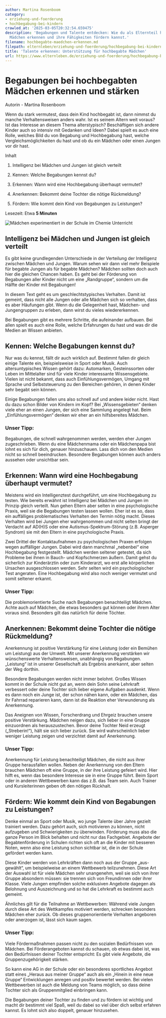 ```yaml
---
author: Martina Rosenboom
category:
- erziehung-und-foerderung
- hochbegabung-bei-kindern
crawled_at: '2025-03-05T20:32:54.659475'
description: 'Begabungen und Talente entdecken: Wie du als Elternteil hochbegabte
  Mädchen erkennen und ihre Fähigkeiten fördern kannst.'
filename: hochbegabte-maedchen-erkennen.md
filepath: elternleben/erziehung-und-foerderung/hochbegabung-bei-kindern/hochbegabte-maedchen-erkennen.md
title: 'Talente erkennen: Unterstützung für hochbegabte Mädchen'
url: https://www.elternleben.de/erziehung-und-foerderung/hochbegabung-bei-kindern/hochbegabte-maedchen-erkennen/
---
```


#  Begabungen bei hochbegabten Mädchen erkennen und stärken

Autorin - Martina Rosenboom

Wenn du stark vermutest, dass dein Kind hochbegabt ist, dann nimmst du manche
Verhaltensweisen anders wahr. Ist es seinem Altern weit voraus? Ist das
Interesse an diesem Thema alterstypisch? Beschäftigen sich andere Kinder auch
so intensiv mit Gedanken und Ideen? Dabei spielt es auch eine Rolle, welches
Bild du von Begabung und Hochbegabung hast, welche Vergleichsmöglichkeiten du
hast und ob du ein Mädchen oder einen Jungen vor dir hast.

Inhalt

1. Intelligenz bei Mädchen und Jungen ist gleich verteilt

2. Kennen: Welche Begabungen kennst du?

3. Erkennen: Wann wird eine Hochbegabung überhaupt vermutet?

4. Anerkennen: Bekommt deine Tochter die nötige Rückmeldung?

5. Fördern: Wie kommt dein Kind von Begabungen zu Leistungen?

Lesezeit: Etwa **5 Minuten**

![Mädchen experimentiert in der Schule im Chemie
Unterricht](/fileadmin/_processed_/5/0/csm_Artikel_Begabungen_fo__rdern_gerade_auch_bei_hochbegabten_Ma__dchen__353bc1b351.jpg)

##  Intelligenz bei Mädchen und Jungen ist gleich verteilt

Es gibt keine grundlegenden Unterschiede in der Verteilung der Intelligenz
zwischen Mädchen und Jungen. Warum sehen wir dann viel mehr Beispiele für
begabte Jungen als für begabte Mädchen? Mädchen sollten doch auch hier die
gleichen Chancen haben. Es geht bei der Förderung von Begabungen aller Kinder
nicht um eine „Randgruppe“, sondern um die Hälfte der Kinder mit Begabungen!  
  
In diesem Text geht es um geschlechtstypisches Verhalten. Damit ist gemeint,
dass nicht alle Jungen oder alle Mädchen sich so verhalten, dass es aber
Häufungen gibt. Wenn du die Gelegenheit hast, Mädchen- und Jungengruppen zu
erleben, dann wirst du vieles wiedererkennen.  
  
Bei Begabungen gibt es mehrere Schritte, die aufeinander aufbauen. Bei allen
spielt es auch eine Rolle, welche Erfahrungen du hast und was dir die Medien
an Wissen anbieten.

##  Kennen: Welche Begabungen kennst du?

Nur was du kennst, fällt dir auch wirklich auf. Bestimmt fallen dir gleich
einige Talente ein, beispielsweise in Sport oder Musik. Auch altersuntypisches
Wissen gehört dazu: Automarken, Gesteinssorten oder Leben im Mittelalter sind
für viele Kinder interessante Wissensgebiete. Vielen ist nicht bekannt, dass
auch Einfühlungsvermögen, Umgang mit Sprache und Selbststeuerung zu den
Bereichen gehören, in denen Kinder sehr begabt sein können.  
  
Einige Begabungen fallen uns also schnell auf und andere leider nicht. Hast du
dazu schon Bilder von Kindern im Kopf? Bei „Wissensgebieten“ denken viele eher
an einen Jungen, der sich eine Sammlung angelegt hat. Beim
„Einfühlungsvermögen“ denken wir eher an ein hilfsbereites Mädchen.

### Unser Tipp:

Begabungen, die schnell wahrgenommen werden, werden eher Jungen zugeschrieben.
Wenn du eine Mädchenmama oder ein Mädchenpapa bist lohnt es sich für dich,
genauer hinzuschauen. Lass dich von den Medien nicht so schnell beeindrucken.
Besondere Begabungen können auch anders aussehen oder unsichtbar sein.

##  Erkennen: Wann wird eine Hochbegabung überhaupt vermutet?

Meistens wird ein Intelligenztest durchgeführt, um eine Hochbegabung zu
testen. Wie bereits erwähnt ist Intelligenz bei Mädchen und Jungen im Prinzip
gleich verteilt. Nun gehen Eltern aber selten in eine psychologische Praxis,
weil sie die Begabungen testen lassen wollen. Eher ist es so, dass ein
auffälliges problematisches Verhalten den Termin nötig macht. Dieses Verhalten
wird bei Jungen eher wahrgenommen und nicht selten bringt der Verdacht auf
AD(H)S oder eine Autismus-Spektrum-Störung (z.B. Asperger Syndrom) sie mit den
Eltern in eine psychologische Praxis.  
  
Zwei Drittel der Kontaktaufnahmen zu psychologischen Praxen erfolgen wegen
auffälliger Jungen. Dabei wird dann manchmal „nebenbei“ eine Hochbegabung
festgestellt. Mädchen werden seltener getestet, da sich Probleme bei ihnen in
Bauch- und Kopfschmerzen äußern. Damit gehst du sicherlich zur Kinderärztin
oder zum Kinderarzt, wo erst alle körperlichen Ursachen ausgeschlossen werden.
Sehr selten wird ein psychologischer Test angeraten. Eine Hochbegabung wird
also noch weniger vermutet und somit seltener erkannt.

### Unser Tipp:

Die problemorientierte Suche nach Begabungen benachteiligt Mädchen. Achte auch
auf Mädchen, die etwas besonders gut können oder ihrem Alter voraus sind.
Besonders gilt das natürlich für deine Töchter.

##  Anerkennen: Bekommt deine Tochter die nötige Rückmeldung?

Anerkennung ist positive Verstärkung für eine Leistung (oder ein Bemühen um
Leistung) aus der Umwelt. Mit unserer Anerkennung verstärken wir
wünschenswerte Verhaltensweisen, unabhängig von Begabungen. „Leistung“ ist in
unserer Gesellschaft als Ergebnis anerkannt, aber selten der Weg dorthin.  
  
Besondere Begabungen werden nicht immer belohnt. Großes Wissen kommt in der
Schule nicht gut an, wenn dein Sohn seine Lehrkraft verbessert oder deine
Tochter sich lieber eigene Aufgaben ausdenkt. Wenn es dann noch ein Junge ist,
der schon nähen kann, oder ein Mädchen, das ihr Fahrrad reparieren kann, dann
ist die Reaktion eher Verwunderung als Anerkennung.  
  
Das Aneignen von Wissen, Forscherdrang und Ehrgeiz brauchen unsere positive
Verstärkung. Mädchen neigen dazu, sich lieber in eine Gruppe einzuordnen als
herauszustechen. Bevor deine Tochter Neid erzeugt („Streberin!“), hält sie
sich lieber zurück. Sie wird wahrscheinlich lieber weniger Leistung zeigen und
verzichtet damit auf Anerkennung.

### Unser Tipp:

Anerkennung für Leistung benachteiligt Mädchen, die nicht aus ihrer Gruppe
herausfallen wollen. Neben der Anerkennung von den Eltern brauchen Mädchen oft
eine Gruppe, in der ihre Leistung gefeiert wird. Hier hilft es, wenn das
besondere Interesse sie in eine Gruppe führt. Beim Sport oder in anderen
Wettbewerben kann das z.B. das Team sein. Auch Trainer und Kursleiterinnen
geben oft den nötigen Rückhalt.

##  Fördern: Wie kommt dein Kind von Begabungen zu Leistungen?

Denke einmal an Sport oder Musik, wo junge Talente über Jahre gezielt
trainiert werden. Dazu gehört auch, sich motivieren zu können, nicht
aufzugeben und Schwierigkeiten zu überwinden. Förderung muss also die ganze
Person im Blick behalten und nicht nur das Fachgebiet. Angebote der
Begabtenförderung in Schulen richten sich oft an die Kinder mit besseren
Noten, wenn also eine Leistung schon sichtbar ist, die in der Schule gefördert
werden kann.  
  
Diese Kinder werden von Lehrkräften dann noch aus der Gruppe „aus-gewählt“, um
beispielweise an einem Wettbewerb teilzunehmen. Diese Art der Auswahl ist für
viele Mädchen sehr unangenehm, weil sie sich von ihrer Gruppe absondern
müssen: sie trennen sich von Freundinnen oder ihrer Klasse. Viele Jungen
empfinden solche exklusiven Angebote dagegen als Belohnung und Auszeichnung
und so hat die Lehrkraft es bestimmt auch gemeint.  
  
Ähnliches gilt für die Teilnahme an Wettbewerben: Während viele Jungen durch
diese Art des Wettkampfes motiviert werden, schrecken besonders Mädchen eher
zurück. Ob dieses gruppenorientierte Verhalten angeboren oder anerzogen ist,
lässt sich kaum sagen.

### Unser Tipp:

Viele Fördermaßnahmen passen nicht zu den sozialen Bedürfnissen von Mädchen.
Bei Förderangeboten kannst du schauen, ob etwas dabei ist, was den
Bedürfnissen deiner Tochter entspricht: Es gibt viele Angebote, die
Gruppenzugehörigkeit stärken.  
  
So kann eine AG in der Schule oder ein besonderes sportliches Angebot statt
eines „Heraus aus meiner Gruppe“ auch als ein „Hinein in eine neue Gruppe“
Entwicklungen anregen und positiv bewertet werden. Bei vielen Wettbewerben ist
auch die Meldung von Teams möglich, so dass deine Tochter sich als
Gruppenmitglied einbringen kann.  
  
Die Begabungen deiner Tochter zu finden und zu fördern ist wichtig und macht
dir bestimmt viel Spaß, weil du dabei so viel über dich selbst erfahren
kannst. Es lohnt sich also doppelt, genauer hinzusehen.

